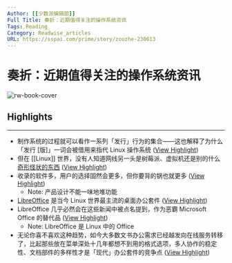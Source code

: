 ```yaml
---
Author: [[少数派编辑部]]
Full Title: 奏折：近期值得关注的操作系统资讯
Tags: Reading
Category: Readwise_articles
URL: https://sspai.com/prime/story/zouzhe-230613
---
```

# 奏折：近期值得关注的操作系统资讯

![rw-book-cover](https://cdn-static.sspai.com/favicon/sspai.ico)

## Highlights
---
- 制作系统的过程就可以看作一系列「发行」行为的集合——这也解释了为什么「发行 [版]」一词会被借用来指代 Linux 操作系统 ([View Highlight](https://read.readwise.io/read/01h2w20dwvvrsb7magfe321q7a))
- 但在 [[Linux]] 世界，没有人知道网线另一头是树莓派、虚拟机还是别的什么[奇形怪状的东西](https://en.wikipedia.org/wiki/List_of_Linux-supported_computer_architectures) ([View Highlight](https://read.readwise.io/read/01h2w1z8rvjd728zcq70t6c2kw))
- 收录的软件多，用户的选择固然会更多，但你要背的锅也就更多 ([View Highlight](https://read.readwise.io/read/01h2w22er7dz3g6900f1rbar96))
    - Note: 产品设计不能一味地堆功能
- [LibreOffice](https://libreoffice.org/) 是当今 Linux 世界最主流的桌面办公套件 ([View Highlight](https://read.readwise.io/read/01h2w22z9e61pspnrm9wstj2cb))
- LibreOffice 几乎必然会在这些新闻中被点名提到，作为恶霸 Microsoft Office 的替代品 ([View Highlight](https://read.readwise.io/read/01h2w23d8q5qh8kdjwxw50378x))
    - Note: LibreOffice 是 Linux 中的 Office
- 无论你喜不喜欢这种趋势，如今大多数文书办公需求已经越发向在线服务转移了，比起那些放在菜单深处十几年都想不到用的格式选项，多人协作的稳定性、文档部件的多样性才是「现代」办公套件的竞争点 ([View Highlight](https://read.readwise.io/read/01h2w295nmhcfezkfwzq78zzvf))
